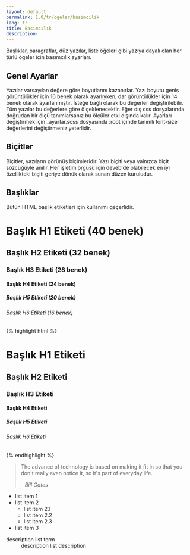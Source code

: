 ```yaml
---
layout: default
permalink: 1.0/tr/ogeler/basimcilik
lang: tr
title: Basımcılık
description: 
---
```


<p class="girlik">
  Başlıklar, paragraflar, düz yazılar, liste öğeleri gibi yazıya dayalı olan her türlü ögeler için basımcılık ayarları.
</p>
<h2>Genel Ayarlar</h2>
<p>
  Yazılar varsayılan değere göre boyutlarını kazanırlar. Yazı boyutu geniş görüntülükler için 16 benek olarak ayarlıyken, dar görüntülükler için 14 benek olarak ayarlanmıştır. İsteğe bağlı olarak bu değerler değiştirilebilir. Tüm yazılar bu değerlere göre ölçeklenecektir. Eğer dış css dosyalarında doğrudan bir ölçü tanımlarsanız bu ölçüler etki dışında kalır. Ayarları değiştirmek için _ayarlar.scss dosyasında :root içinde tanımlı font-size değerlerini değiştirmeniz yeterlidir.
</p>
<h2>Biçitler</h2>
<p>
  Biçitler, yazıların görünüş biçimleridir. Yazı biçiti veya yalnızca biçit sözcüğüyle anılır. Her işletim örgüsü için deveb'de olabilecek en iyi özellikteki biçiti geriye dönük olarak sunan düzen kuruludur.
</p>
<h2>Başlıklar</h2>
<p>
  Bütün HTML başlık etiketleri için kullanımı geçerlidir. 
</p>
<div class="örnek">
<div class="önizleme">
  <h1>Başlık H1 Etiketi (40 benek)</h1>
  <h2>Başlık H2 Etiketi (32 benek)</h2>
  <h3>Başlık H3 Etiketi (28 benek)</h3>
  <h4>Başlık H4 Etiketi (24 benek)</h4>
  <h5>Başlık H5 Etiketi (20 benek)</h5>
  <h6>Başlık H6 Etiketi (16 benek)</h6>
</div>
</div>
{% highlight html %}
    <h1>Başlık H1 Etiketi</h1>
    <h2>Başlık H2 Etiketi</h2>
    <h3>Başlık H3 Etiketi</h3>
    <h4>Başlık H4 Etiketi</h4>
    <h5>Başlık H5 Etiketi</h5>
    <h6>Başlık H6 Etiketi</h6>
{% endhighlight %}

<blockquote>
  <p>The advance of technology is based on making it fit in so that you don't really even notice it, so it's part of everyday life. </p>
  <cite>- Bill Gates</cite>
</blockquote>

<!-- unordered list -->
<ul>
  <li>list item 1</li>
  <li>list item 2
    <ul>
      <li>list item 2.1</li>
      <li>list item 2.2</li>
      <li>list item 2.3</li>
    </ul>
  </li>
  <li>list item 3</li>
</ul>

<!-- description list -->
<dl>
  <dt>description list term</dt>
  <dd>description list description</dd>
</dl>